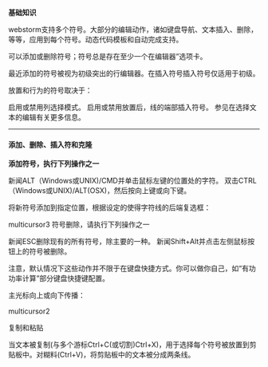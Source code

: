 **基础知识**

webstorm支持多个符号。大部分的编辑动作，诸如键盘导航、文本插入、删除，等等，应用到每个符号。动态代码模板和自动完成支持。

可以添加或删除符号；符号总是存在至少一个在编辑器”选项卡。

最近添加的符号被视为初级突出的行编辑器。在插入符号插入符号仅适用于初级。

放置和行为的符号取决于：

启用或禁用列选择模式。
启用或禁用放置后，线的端部插入符号。
参见在选择文本的编辑有关更多信息。

* * * * *

#### 添加、删除、插入符和克隆

**添加符号，执行下列操作之一**

新闻ALT（Windows或UNIX)/CMD并单击鼠标左键的位置处的字符。
双击CTRL（Windows或UNIX)/ALT(OSX)，然后按向上键或向下键。

将新符号添加到指定位置，根据设定的使得字符线的后端复选框：

multicursor3
符号删除，请执行下列操作之一

新闻ESC删除现有的所有符号，除主要的一种。
新闻Shift+Alt并点击左侧鼠标按钮上的符号被删除。

注意，默认情况下这些动作并不限于在键盘快捷方式。你可以做你自己，如“有功功率计算”部分键盘快捷键配置。

主光标向上或向下传播：

multicursor2

复制和粘贴

当文本被复制(与多个游标Ctrl+C(或切割)Ctrl+X)，用于选择每个符号被放置到剪贴板中。对糊料(Ctrl+V)，将剪贴板中的文本被分成两条线。